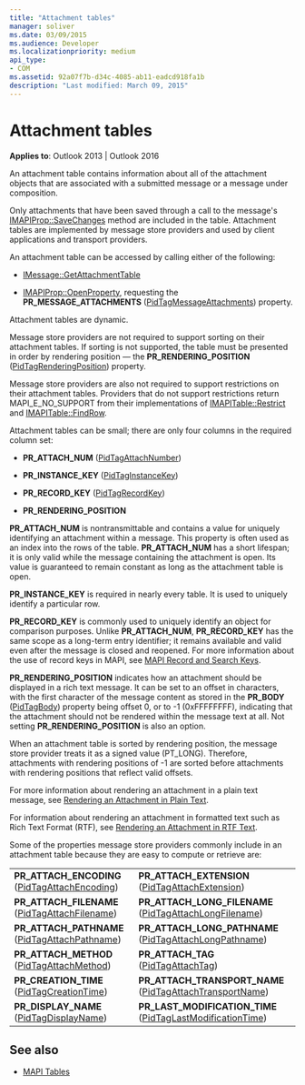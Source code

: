 ```yaml
---
title: "Attachment tables"
manager: soliver
ms.date: 03/09/2015
ms.audience: Developer
ms.localizationpriority: medium
api_type:
- COM
ms.assetid: 92a07f7b-d34c-4085-ab11-eadcd918fa1b
description: "Last modified: March 09, 2015"
---
```


# Attachment tables

**Applies to**: Outlook 2013 | Outlook 2016 
  
An attachment table contains information about all of the attachment objects that are associated with a submitted message or a message under composition. 
  
Only attachments that have been saved through a call to the message's [IMAPIProp::SaveChanges](imapiprop-savechanges.md) method are included in the table. Attachment tables are implemented by message store providers and used by client applications and transport providers. 
  
An attachment table can be accessed by calling either of the following:
  
- [IMessage::GetAttachmentTable](imessage-getattachmenttable.md)
    
- [IMAPIProp::OpenProperty](imapiprop-openproperty.md), requesting the **PR_MESSAGE_ATTACHMENTS** ([PidTagMessageAttachments](pidtagmessageattachments-canonical-property.md)) property.
    
Attachment tables are dynamic.
  
Message store providers are not required to support sorting on their attachment tables. If sorting is not supported, the table must be presented in order by rendering position — the **PR_RENDERING_POSITION** ([PidTagRenderingPosition](pidtagrenderingposition-canonical-property.md)) property.
  
Message store providers are also not required to support restrictions on their attachment tables. Providers that do not support restrictions return MAPI_E_NO_SUPPORT from their implementations of [IMAPITable::Restrict](imapitable-restrict.md) and [IMAPITable::FindRow](imapitable-findrow.md).
  
Attachment tables can be small; there are only four columns in the required column set:
  
- **PR_ATTACH_NUM** ([PidTagAttachNumber](pidtagattachnumber-canonical-property.md)) 
    
- **PR_INSTANCE_KEY** ([PidTagInstanceKey](pidtaginstancekey-canonical-property.md)) 
    
- **PR_RECORD_KEY** ([PidTagRecordKey](pidtagrecordkey-canonical-property.md)) 
    
- **PR_RENDERING_POSITION**
    
 **PR_ATTACH_NUM** is nontransmittable and contains a value for uniquely identifying an attachment within a message. This property is often used as an index into the rows of the table. **PR_ATTACH_NUM** has a short lifespan; it is only valid while the message containing the attachment is open. Its value is guaranteed to remain constant as long as the attachment table is open. 
  
 **PR_INSTANCE_KEY** is required in nearly every table. It is used to uniquely identify a particular row. 
  
 **PR_RECORD_KEY** is commonly used to uniquely identify an object for comparison purposes. Unlike **PR_ATTACH_NUM**, **PR_RECORD_KEY** has the same scope as a long-term entry identifier; it remains available and valid even after the message is closed and reopened. For more information about the use of record keys in MAPI, see [MAPI Record and Search Keys](mapi-record-and-search-keys.md).
  
 **PR_RENDERING_POSITION** indicates how an attachment should be displayed in a rich text message. It can be set to an offset in characters, with the first character of the message content as stored in the **PR_BODY** ([PidTagBody](pidtagbody-canonical-property.md)) property being offset 0, or to -1 (0xFFFFFFFF), indicating that the attachment should not be rendered within the message text at all. Not setting **PR_RENDERING_POSITION** is also an option. 
  
When an attachment table is sorted by rendering position, the message store provider treats it as a signed value (PT_LONG). Therefore, attachments with rendering positions of -1 are sorted before attachments with rendering positions that reflect valid offsets. 
  
For more information about rendering an attachment in a plain text message, see [Rendering an Attachment in Plain Text](rendering-an-attachment-in-plain-text.md). 
  
For information about rendering an attachment in formatted text such as Rich Text Format (RTF), see [Rendering an Attachment in RTF Text](rendering-an-attachment-in-rtf-text.md).
  
Some of the properties message store providers commonly include in an attachment table because they are easy to compute or retrieve are:
  
|||
|:-----|:-----|
|**PR_ATTACH_ENCODING** ([PidTagAttachEncoding](pidtagattachencoding-canonical-property.md))  <br/> |**PR_ATTACH_EXTENSION** ([PidTagAttachExtension](pidtagattachextension-canonical-property.md))  <br/> |
|**PR_ATTACH_FILENAME** ([PidTagAttachFilename](pidtagattachfilename-canonical-property.md))  <br/> |**PR_ATTACH_LONG_FILENAME** ([PidTagAttachLongFilename](pidtagattachlongfilename-canonical-property.md))  <br/> |
|**PR_ATTACH_PATHNAME** ([PidTagAttachPathname](pidtagattachpathname-canonical-property.md))  <br/> |**PR_ATTACH_LONG_PATHNAME** ([PidTagAttachLongPathname](pidtagattachlongpathname-canonical-property.md))  <br/> |
|**PR_ATTACH_METHOD** ([PidTagAttachMethod](pidtagattachmethod-canonical-property.md))  <br/> |**PR_ATTACH_TAG** ([PidTagAttachTag](pidtagattachtag-canonical-property.md))  <br/> |
|**PR_CREATION_TIME** ([PidTagCreationTime](pidtagcreationtime-canonical-property.md))  <br/> |**PR_ATTACH_TRANSPORT_NAME** ([PidTagAttachTransportName](pidtagattachtransportname-canonical-property.md))  <br/> |
|**PR_DISPLAY_NAME** ([PidTagDisplayName](pidtagdisplayname-canonical-property.md))  <br/> |**PR_LAST_MODIFICATION_TIME** ([PidTagLastModificationTime](pidtaglastmodificationtime-canonical-property.md))  <br/> |
   
## See also

- [MAPI Tables](mapi-tables.md)

